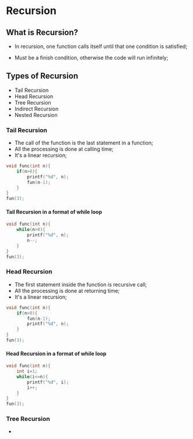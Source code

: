 # Recursion

## What is Recursion?

- In recursion, one function calls itself until that one condition is satisfied;

- Must be a finish condition, otherwise the code will run infinitely;

## Types of Recursion

- Tail Recursion
- Head Recursion
- Tree Recursion
- Indirect Recursion
- Nested Recursion

### Tail Recursion

- The call of the function is the last statement in a function;
- All the processing is done at calling time;
- It's a linear recursion;

```c
void func(int n){
    if(n>0){
        printf("%d", n);
        fun(n-1);
    }
}
fun(3);
```
#### Tail Recursion in a format of while loop

```c
void func(int n){
    while(n>0){
        printf("%d", n);
        n--;
    }
}
fun(3);
```

### Head Recursion

- The first statement inside the function is recursive call;
- All the processing is done at returning time;
- It's a linear recursion;

```c
void func(int n){
    if(n>0){
        fun(n-1);
        printf("%d", n);
    }
}
fun(3);
```

#### Head Recursion in a format of while loop
```c
void func(int n){
    int i=1;
    while(i<=n){
        printf("%d", i);
        i++;
    }
}
fun(3);
```

### Tree Recursion
- 